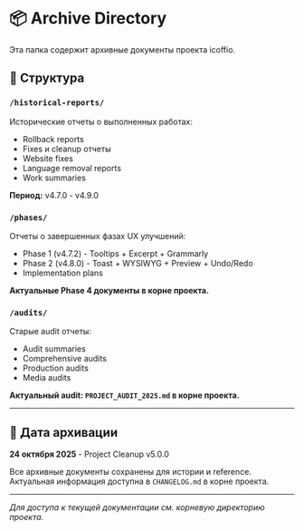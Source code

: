 # 📦 Archive Directory

Эта папка содержит архивные документы проекта icoffio.

## 📁 Структура

### `/historical-reports/`
Исторические отчеты о выполненных работах:
- Rollback reports
- Fixes и cleanup отчеты
- Website fixes
- Language removal reports
- Work summaries

**Период:** v4.7.0 - v4.9.0

### `/phases/`
Отчеты о завершенных фазах UX улучшений:
- Phase 1 (v4.7.2) - Tooltips + Excerpt + Grammarly
- Phase 2 (v4.8.0) - Toast + WYSIWYG + Preview + Undo/Redo
- Implementation plans

**Актуальные Phase 4 документы в корне проекта.**

### `/audits/`
Старые audit отчеты:
- Audit summaries
- Comprehensive audits
- Production audits
- Media audits

**Актуальный audit: `PROJECT_AUDIT_2025.md` в корне проекта.**

---

## 📅 Дата архивации

**24 октября 2025** - Project Cleanup v5.0.0

Все архивные документы сохранены для истории и reference.
Актуальная информация доступна в `CHANGELOG.md` в корне проекта.

---

*Для доступа к текущей документации см. корневую директорию проекта.*









